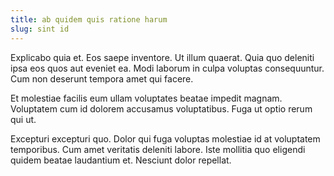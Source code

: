 ```yaml
---
title: ab quidem quis ratione harum
slug: sint id
---
```


Explicabo quia et. Eos saepe inventore. Ut illum quaerat. Quia quo deleniti ipsa eos quos aut eveniet ea. Modi laborum in culpa voluptas consequuntur. Cum non deserunt tempora amet qui facere.

Et molestiae facilis eum ullam voluptates beatae impedit magnam. Voluptatem cum id dolorem accusamus voluptatibus. Fuga ut optio rerum qui ut.

Excepturi excepturi quo. Dolor qui fuga voluptas molestiae id at voluptatem temporibus. Cum amet veritatis deleniti labore. Iste mollitia quo eligendi quidem beatae laudantium et. Nesciunt dolor repellat.
